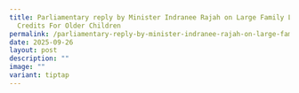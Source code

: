 ```yaml
---
title: Parliamentary reply by Minister Indranee Rajah on Large Family LifeSG
  Credits For Older Children
permalink: /parliamentary-reply-by-minister-indranee-rajah-on-large-family-lifesg-credits-for-older-children/
date: 2025-09-26
layout: post
description: ""
image: ""
variant: tiptap
---
```

